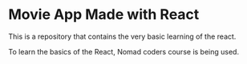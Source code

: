 # Movie App Made with React

This is a repository that contains the very basic learning of the react.

To learn the basics of the React, Nomad coders course is being used.

